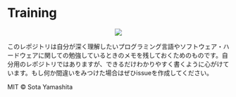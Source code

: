 Training
========

<p align="center">
<img src="https://dl.dropboxusercontent.com/u/74344418/github/559037_2674957447941_21758290_n.jpg"/>
</p>

このレポジトリは自分が深く理解したいプログラミング言語やソフトウェア・ハードウェアに関しての勉強しているときのメモを残しておくためのものです。自分用のレポジトリではありますが、できるだけわかりやすく書くように心がけています。もし何か間違いをみつけた場合はぜひissueを作成してください。

MIT © Sota Yamashita
